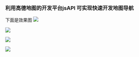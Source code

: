 ###  利用高德地图的开发平台jsAPI 可实现快速开发地图导航
下面是效果图
![](http://o8y4coz18.bkt.clouddn.com/2016-07-31_172124.jpg)

![](http://o8y4coz18.bkt.clouddn.com/2016-07-31_172133.jpg)

![](http://o8y4coz18.bkt.clouddn.com/2016-07-31_172220.jpg)

![](http://o8y4coz18.bkt.clouddn.com/2016-07-31_172503.jpg)
